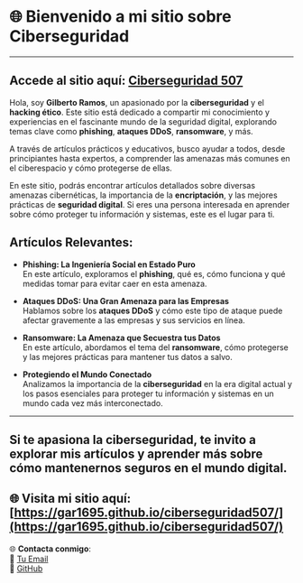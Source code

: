 # 🌐 **Bienvenido a mi sitio sobre Ciberseguridad**
---
**Accede al sitio aquí**: [Ciberseguridad 507](https://gar1695.github.io/ciberseguridad507/)
---
Hola, soy **Gilberto Ramos**, un apasionado por la **ciberseguridad** y el **hacking ético**. Este sitio está dedicado a compartir mi conocimiento y experiencias en el fascinante mundo de la seguridad digital, explorando temas clave como **phishing**, **ataques DDoS**, **ransomware**, y más.

A través de artículos prácticos y educativos, busco ayudar a todos, desde principiantes hasta expertos, a comprender las amenazas más comunes en el ciberespacio y cómo protegerse de ellas.

En este sitio, podrás encontrar artículos detallados sobre diversas amenazas cibernéticas, la importancia de la **encriptación**, y las mejores prácticas de **seguridad digital**. Si eres una persona interesada en aprender sobre cómo proteger tu información y sistemas, este es el lugar para ti.

## Artículos Relevantes:

- **Phishing: La Ingeniería Social en Estado Puro**  
  En este artículo, exploramos el **phishing**, qué es, cómo funciona y qué medidas tomar para evitar caer en esta amenaza.
  
- **Ataques DDoS: Una Gran Amenaza para las Empresas**  
  Hablamos sobre los **ataques DDoS** y cómo este tipo de ataque puede afectar gravemente a las empresas y sus servicios en línea.
  
- **Ransomware: La Amenaza que Secuestra tus Datos**  
  En este artículo, abordamos el tema del **ransomware**, cómo protegerse y las mejores prácticas para mantener tus datos a salvo.

- **Protegiendo el Mundo Conectado**  
  Analizamos la importancia de la **ciberseguridad** en la era digital actual y los pasos esenciales para proteger tu información y sistemas en un mundo cada vez más interconectado.

---

Si te apasiona la **ciberseguridad**, te invito a explorar mis artículos y aprender más sobre cómo mantenernos seguros en el mundo digital.
---
🌐 **Visita mi sitio aquí**: [https://gar1695.github.io/ciberseguridad507/](https://gar1695.github.io/ciberseguridad507/)
---
🌐 **Contacta conmigo**:  
📧 [Tu Email](gilbertr474@gmail.com)  
🔗 [GitHub](https://github.com/Gar1695)


